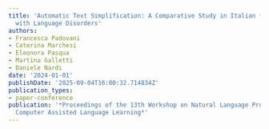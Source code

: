 ```yaml
---
title: 'Automatic Text Simplification: A Comparative Study in Italian for Children
  with Language Disorders'
authors:
- Francesca Padovani
- Caterina Marchesi
- Eleonora Pasqua
- Martina Galletti
- Daniele Nardi
date: '2024-01-01'
publishDate: '2025-09-04T16:00:32.714834Z'
publication_types:
- paper-conference
publication: '*Proceedings of the 13th Workshop on Natural Language Processing for
  Computer Assisted Language Learning*'
---
```

